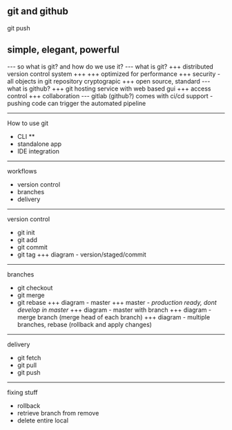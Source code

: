 
git and github 
<icons>
---
git push

simple, elegant, powerful
---
<source control icons>
---
so what is git? and how do we use it?
---
what is git?
+++
distributed version control system
+++
<diagram>
+++
optimized for performance
+++
security - all objects in git repository cryptograpic 
+++
open source, standard
---
what is github?
+++
git hosting service with web based gui
+++
access control
+++
collaboration
---
gitlab (github?) comes with ci/cd support
- pushing code can trigger the automated pipeline

---
How to use git
- CLI **
- standalone app
- IDE integration

---
workflows
- version control
- branches
- delivery

---
version control
- git init
- git add
- git commit
- git tag
+++
diagram - version/staged/commit
---
branches
- git checkout 
- git merge
- git rebase
+++
diagram - master
+++
master - *production ready, dont develop in master*
+++
diagram - master with branch
+++
diagram - merge branch (merge head of each branch)
+++
diagram - multiple branches, rebase (rollback and apply changes)
---

delivery
- git fetch
- git pull
- git push

---

fixing stuff
- rollback
- retrieve branch from remove
- delete entire local
